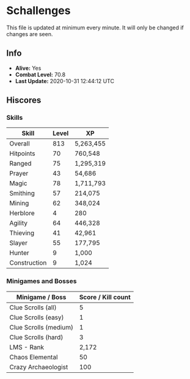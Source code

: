 # Schallenges

This file is updated at minimum every minute. It will only be changed if changes are seen.

## Info

 - **Alive:** Yes
 - **Combat Level:** 70.8
 - **Last Update:** 2020-10-31 12:44:12 UTC

## Hiscores

### Skills

| Skill | Level | XP |
|--|--|--|
| Overall | 813 | 5,263,455 |
| Hitpoints | 70 | 760,548 |
| Ranged | 75 | 1,295,319 |
| Prayer | 43 | 54,686 |
| Magic | 78 | 1,711,793 |
| Smithing | 57 | 214,075 |
| Mining | 62 | 348,024 |
| Herblore | 4 | 280 |
| Agility | 64 | 446,328 |
| Thieving | 41 | 42,961 |
| Slayer | 55 | 177,795 |
| Hunter | 9 | 1,000 |
| Construction | 9 | 1,024 |

### Minigames and Bosses

| Minigame / Boss | Score / Kill count |
|--|--|
| Clue Scrolls (all) | 5 |
| Clue Scrolls (easy) | 1 |
| Clue Scrolls (medium) | 1 |
| Clue Scrolls (hard) | 3 |
| LMS - Rank | 2,172 |
| Chaos Elemental | 50 |
| Crazy Archaeologist | 100 |
